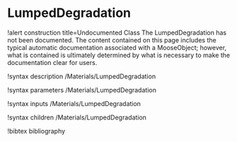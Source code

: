 # LumpedDegradation

!alert construction title=Undocumented Class
The LumpedDegradation has not been documented. The content contained on this page includes the
typical automatic documentation associated with a MooseObject; however, what is contained is
ultimately determined by what is necessary to make the documentation clear for users.

!syntax description /Materials/LumpedDegradation

!syntax parameters /Materials/LumpedDegradation

!syntax inputs /Materials/LumpedDegradation

!syntax children /Materials/LumpedDegradation

!bibtex bibliography
